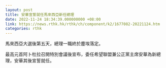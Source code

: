 ```yaml
---
layout: post
title: 安華宣誓就任馬來西亞新任總理
date: 2022-11-24 18:34:39.000000000 +08:00
link: https://news.rthk.hk/rthk/ch/component/k2/1677082-20221124.htm
categories: rthk
---
```


馬來西亞大選後第五天，總理一職終於塵埃落定。

最高元首阿卜杜拉召開特別會議後宣布，委任希望聯盟兼公正黨主席安華為新總理，安華其後宣誓就任。
